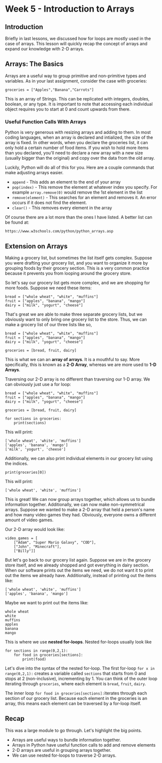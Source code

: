 # Week 5 - Introduction to Arrays

## Introduction
Briefly in last lessons, we discussed how for loops are mostly used in the case of arrays. This lesson will quickly recap the concept of arrays and expand our knowledge with 2-D arrays.

## Arrays: The Basics
Arrays are a useful way to group primitive and non-primitive types and variables. As in your last assignment, consider the case with groceries: 
```
groceries = ["Apples","Banana","Carrots"]
```

This is an array of Strings. This can be replicated with integers, doubles, boolean, or any type. It is important to note that accessing each individual object requires you to start at 0 and count upwards from there.

### Useful Function Calls With Arrays
Python is very generous with resizing arrays and adding to them. In most coding languages, when an array is declared and intialized, the size of the array is fixed. In other words, when you declare the groceries list, it can only hold a certain number of food items. If you wish to hold more items than you declared, you'll need to declare a new array with a new size (usually bigger than the original) and copy over the data from the old array.

Luckily, Python will do all of this for you. Here are a couple commands that make adjusting arrays easier.

- `append` - This adds an element to the end of your array
- `pop(index)` - This remove the element at whatever index you specify. For example `array.remove(0)` would remove the 1st element in the list
- `remove(element)` - This searches for an element and removes it. An error occurs if it does not find the element.
- `clear()` - This removes every element in the array

Of course there are a lot more than the ones I have listed. A better list can be found at: 
````
https://www.w3schools.com/python/python_arrays.asp
````

## Extension on Arrays
Making a grocery list, but sometimes the list itself gets complex. Suppose you were drafting your grocery list, and you want to organize it more by grouping foods by their grocery section. This is a very common practice because it prevents you from looping around the grocery store.

So let's say our grocery list gets more complex, and we are shopping for more foods. 
Suppose we need these items:

```
bread = ["whole wheat", "white", "muffins"]
fruit = ["apples", "banana", "mango"]
dairy = ["milk", "yogurt", "cheese"]
```
That's great we are able to make three separate grocery lists, but we obviously want to only bring one grocery list to the store. Thus, we can make a grocery list of our three lists like so,
```
bread = ["whole wheat", "white", "muffins"]
fruit = ["apples", "banana", "mango"]
dairy = ["milk", "yogurt", "cheese"]

groceries = [bread, fruit, dairy]
```

This is what we can an **array of arrays**. It is a mouthful to say. More specifically, this is known as a **2-D Array**, whereas we are more used to **1-D Arrays**. 

Traversing our 2-D array is no different than traversing our 1-D array. We can obviously just use a for loop:
```
bread = ["whole wheat", "white", "muffins"]
fruit = ["apples", "banana", "mango"]
dairy = ["milk", "yogurt", "cheese"]

groceries = [bread, fruit, dairy]

for sections in groceries:
    print(sections)
```

This will print:
```
['whole wheat', 'white', 'muffins']
['apples', 'banana', 'mango']
['milk', 'yogurt', 'cheese']
```

Additionally, we can also print individual elements in our grocery list using the indices.
```
print(groceries[0])
```

This will print:
```
['whole wheat', 'white', 'muffins']
```

This is great! We can now group arrays together, which allows us to bundle information together. Additionally, we can now make non-symmetrical arrays. Suppose we wanted to make a 2-D array that held a person's name and how many video games they had. Obviously, everyone owns a different amount of video games.

Our 2-D array would look like:
```
video_games = [
    ["Adam", "Super Mario Galaxy", "COD"],
    ["John", "Minecraft"],
    ["Billy"]]
```

But let's go back to our grocery list again. Suppose we are in the grocery store itself, and we already shopped and got everything in dairy section. When our software prints out the items we need, we do not want it to print out the items we already have. Additionally, instead of printing out the items like:
```
['whole wheat', 'white', 'muffins']
['apples', 'banana', 'mango']
```

Maybe we want to print out the items like:
```
whole wheat
white
muffins
apples
banana
mango
```

This is where we use **nested for-loops**. Nested for-loops usually look like
```
for sections in range(0,2,1):
    for food in groceries[sections]:
        print(food)
```

Let's dive into the syntax of the nested for-loop. The first for-loop `for x in range(0,2,1):` creates a variable called `sections` that starts from 0 and stops at 2 (non-inclusive), incrementing by 1. You can think of the outer loop iterating through `groceries`, where each element is `bread`, `fruit`, `dairy`.

The inner loop `for food in groceries[sections]:`iterates through each section of our grocery list. Because each element in the groceries is an array, this means each element can be traversed by a for-loop itself.

## Recap
This was a large module to go through. Let's highlight the big points.
- Arrays are useful ways to bundle information together.
- Arrays in Python have useful function calls to add and remove elements
- 2-D arrays are useful in grouping arrays together.
- We can use nested for-loops to traverse 2-D arrays.

